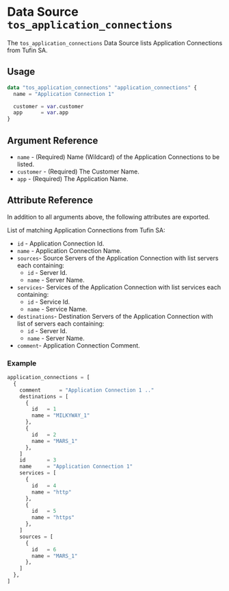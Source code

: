 # Data Source `tos_application_connections`

The `tos_application_connections` Data Source lists Application Connections from Tufin SA.

## Usage

```terraform
data "tos_application_connections" "application_connections" {
  name = "Application Connection 1"

  customer = var.customer
  app      = var.app
}
```

## Argument Reference

* `name` - (Required) Name (Wildcard) of the Application Connections to be listed.
* `customer` - (Required) The Customer Name.
* `app` - (Required) The Application Name.

## Attribute Reference

In addition to all arguments above, the following attributes are exported.

List of matching Application Connections from Tufin SA:

* `id` - Application Connection Id.
* `name` - Application Connection Name.
* `sources`- Source Servers of the Application Connection with list servers each containing:
    * `id` - Server Id.
    * `name` - Server Name.
* `services`- Services of the Application Connection with list services each containing:
    * `id` - Service Id.
    * `name` - Service Name.
* `destinations`- Destination Servers of the Application Connection with list of servers each containing:
    * `id` - Server Id.
    * `name` - Server Name.
* `comment`- Application Connection Comment.

### Example

```terraform
application_connections = [
  {
    comment      = "Application Connection 1 .."
    destinations = [
      {
        id   = 1
        name = "MILKYWAY_1"
      },
      {
        id   = 2
        name = "MARS_1"
      },
    ]
    id       = 3
    name     = "Application Connection 1"
    services = [
      {
        id   = 4
        name = "http"
      },
      {
        id   = 5
        name = "https"
      },
    ]
    sources = [
      {
        id   = 6
        name = "MARS_1"
      },
    ]
  },
]
```
